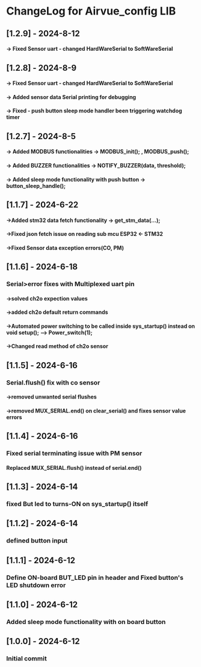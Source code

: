 # ChangeLog for Airvue_config LIB

## [1.2.9] - 2024-8-12
#### -> Fixed Sensor uart - changed HardWareSerial to SoftWareSerial

## [1.2.8] - 2024-8-9
#### -> Fixed Sensor uart - changed HardWareSerial to SoftWareSerial
#### -> Added sensor data Serial printing for debugging
#### -> Fixed - push button sleep mode handler been triggering watchdog timer

## [1.2.7] - 2024-8-5
#### -> Added MODBUS functionalities -> MODBUS_init(); , MODBUS_push();
#### -> Added BUZZER functionalities -> NOTIFY_BUZZER(data, threshold);
#### -> Added sleep mode functionality with push button -> button_sleep_handle();

## [1.1.7] - 2024-6-22
#### ->Added stm32 data fetch functionality -> get_stm_data(...);
#### ->Fixed json fetch issue on reading sub mcu ESP32 <- STM32
#### ->Fixed Sensor data exception errors(CO, PM)

## [1.1.6] - 2024-6-18
### Serial>error fixes with Multiplexed uart pin
#### ->solved ch2o expection values
#### ->added ch2o default return commands
#### ->Automated power switching to be called inside sys_startup() instead on void setup(); --> Power_switch(1);
#### ->Changed read method of ch2o sensor

## [1.1.5] - 2024-6-16
### Serial.flush() fix with co sensor
#### ->removed unwanted serial flushes
#### ->removed MUX_SERIAL.end() on clear_serial() and fixes sensor value errors 

## [1.1.4] - 2024-6-16
### Fixed serial terminating issue with PM sensor
#### Replaced MUX_SERIAL.flush() instead of serial.end()

## [1.1.3] - 2024-6-14
### fixed But led to turns-ON on sys_startup() itself

## [1.1.2] - 2024-6-14
### defined button input

## [1.1.1] - 2024-6-12
### Define ON-board BUT_LED pin in header and Fixed button's LED shutdown error  

## [1.1.0] - 2024-6-12
### Added sleep mode functionality with on board button

## [1.0.0] - 2024-6-12
### Initial commit